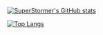 [![SuperStormer's GitHub stats](https://github-readme-stats.vercel.app/api?username=SuperStormer)](https://github.com/anuraghazra/github-readme-stats)

[![Top Langs](https://github-readme-stats.vercel.app/api/top-langs/?username=SuperStormer)](https://github.com/anuraghazra/github-readme-stats)
 
